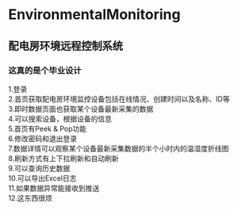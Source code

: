 # EnvironmentalMonitoring
## 配电房环境远程控制系统  
### 这真的是个毕业设计   
1.登录  
2.首页获取配电房环境监控设备包括在线情况、创建时间以及名称、ID等  
3.即时数据页面也获取某个设备最新采集的数据  
4.可以搜索设备，根据设备的信息  
5.首页有Peek & Pop功能  
6.修改密码和退出登录  
7.数据详情可以观察某个设备最新采集数据的半个小时内的温湿度折线图  
8.刷新方式有上下拉刷新和自动刷新  
9.可以查询历史数据  
10.可以导出Excel日志  
11.如果数据异常能接收到推送  
12.这东西很烦  
